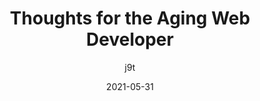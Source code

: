---
author: j9t
date: 2021-05-31
permalink: false
tags:
  - career
target_url: https://meiert.com/en/blog/the-aging-developer/
title: Thoughts for the Aging Web Developer
---